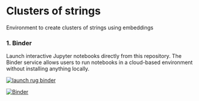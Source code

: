 # Clusters of strings
Environment to create clusters of strings using embeddings

### 1. **Binder**
Launch interactive Jupyter notebooks directly from this repository. The Binder service allows users to run notebooks in a cloud-based environment without installing anything locally.

[![launch rug binder](https://img.shields.io/badge/launch%20-rug%20binder-009CEF?logo=jupyter)](https://binderhub.app.rug.nl/v2/gh/Venustiano/string_clusters/HEAD)

[![Binder](https://mybinder.org/badge_logo.svg)](https://mybinder.org/v2/gh/Venustiano/string_clusters/HEAD)
